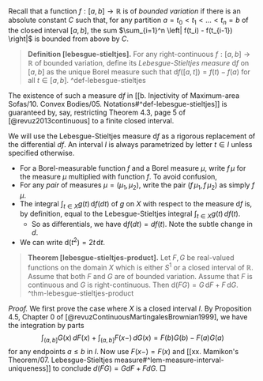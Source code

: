 Recall that a function $f : [a, b] \to \mathbb{R}$ is of _bounded variation_ if there is an absolute constant $C$ such that, for any partition $a = t_0 < t_1 < \dots < t_n = b$ of the closed interval $[a, b]$, the sum $\sum_{i=1}^n \left| f(t_i) - f(t_{i-1}) \right|$ is bounded from above by $C$.

> __Definition [lebesgue-stieltjes].__ For any right-continuous $f : [a, b] \to \mathbb{R}$ of bounded variation, define its _Lebesgue-Stieltjes measure_ $\mathrm{d} f$ on $[a, b]$ as the unique Borel measure such that $\mathrm{d} f([a, t]) = f(t) - f(a)$ for all $t \in [a, b]$. ^def-lebesgue-stieltjes

The existence of such a measure $\mathrm{d} f$ in [[b. Injectivity of Maximum-area Sofas/10. Convex Bodies/05. Notations#^def-lebesgue-stieltjes]] is guaranteed by, say, restricting Theorem 4.3, page 5 of [@revuz2013continuous] to a finite closed interval.

We will use the Lebesgue-Stieltjes measure $\mathrm{d} f$ as a rigorous replacement of the differential $df$. An interval $I$ is always parametrized by letter $t \in I$ unless specified otherwise.

- For a Borel-measurable function $f$ and a Borel measure $\mu$, write $f \, \mu$ for the measure $\mu$ multiplied with function $f$. To avoid confusion, 
- For any _pair_ of measures $\mu = (\mu_1, \mu_2)$, write the pair $(f\, \mu_1, f \, \mu_2)$ as simply $f \, \mu$.
- The integral $\int_{t\in X} g(t) \, \mathrm{d}f(dt)$ of $g$ on $X$ with respect to the measure $\mathrm{d} f$ is, by definition, equal to the Lebesgue-Stieltjes integral $\int_{t \in X} g(t)\,df(t)$.
	- So as differentials, we have $\mathrm{d}f(dt) = df(t)$. Note the subtle change in $d$.
- We can write $\mathrm{d}(t^2) = 2t \, \mathrm{d} t$. 

> __Theorem [lebesgue-stieltjes-product].__ Let $F, G$ be real-valued functions on the domain $X$ which is either $S^1$ or a closed interval of $\mathbb{R}$. Assume that both $F$ and $G$ are of bounded variation. Assume that $F$ is continuous and $G$ is right-continuous. Then $\mathrm{d}(FG) = G \, \mathrm{d}F + F \, \mathrm{d}G$.
> ^thm-lebesgue-stieltjes-product

_Proof._ We first prove the case where $X$ is a closed interval $I$. By Proposition 4.5, Chapter 0 of [@revuzContinuousMartingalesBrownian1999], we have the integration by parts
$$
\int_{(a, b]} G(x)\, dF(x) + \int_{(a, b]} F(x-) \, dG(x) = F(b) G(b) - F(a) G(a)
$$
for any endpoints $a \leq b$ in $I$. Now use $F(x-) = F(x)$ and [[xx. Mamikon's Theorem/07. Lebesgue-Stieltjes measure#^lem-measure-interval-uniqueness]] to conclude $d(FG) = G dF + F dG$. □